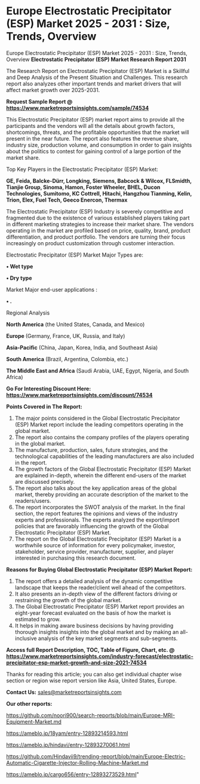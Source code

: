 # Europe Electrostatic Precipitator (ESP) Market 2025 - 2031 : Size, Trends, Overview
Europe Electrostatic Precipitator (ESP) Market 2025 - 2031 : Size, Trends, Overview
<strong>Electrostatic Precipitator (ESP) Market Research Report 2031</strong>

The Research Report on Electrostatic Precipitator (ESP) Market is a Skillful and Deep Analysis of the Present Situation and Challenges. This research report also analyzes other important trends and market drivers that will affect market growth over 2025-2031.

<strong>Request Sample Report @ <a href=https://www.marketreportsinsights.com/sample/74534>https://www.marketreportsinsights.com/sample/74534</a></strong>

This Electrostatic Precipitator (ESP) market report aims to provide all the participants and the vendors will all the details about growth factors, shortcomings, threats, and the profitable opportunities that the market will present in the near future. The report also features the revenue share, industry size, production volume, and consumption in order to gain insights about the politics to contest for gaining control of a large portion of the market share.

Top Key Players in the Electrostatic Precipitator (ESP) Market:

<strong>GE, Feida, Balcke-Dürr, Longking, Siemens, Babcock & Wilcox, FLSmidth, Tianjie Group, Sinoma, Hamon, Foster Wheeler, BHEL, Ducon Technologies, Sumitomo, KC Cottrell, Hitachi, Hangzhou Tianming, Kelin, Trion, Elex, Fuel Tech, Geeco Enercon, Thermax</strong>

The Electrostatic Precipitator (ESP) Industry is severely competitive and fragmented due to the existence of various established players taking part in different marketing strategies to increase their market share. The vendors operating in the market are profiled based on price, quality, brand, product differentiation, and product portfolio. The vendors are turning their focus increasingly on product customization through customer interaction.

Electrostatic Precipitator (ESP) Market Major Types are:

<strong>• Wet type

• Dry type</strong>

Market Major end-user applications :

<strong>• .</strong>

Regional Analysis

</u><strong><b>North America</b></strong> (the United States, Canada, and Mexico)

<strong><b>Europe </b></strong>(Germany, France, UK, Russia, and Italy)

<strong><b>Asia-Pacific</b></strong> (China, Japan, Korea, India, and Southeast Asia)

<strong><b>South America</b></strong> (Brazil, Argentina, Colombia, etc.)

<strong><b>The Middle East and Africa</b></strong> (Saudi Arabia, UAE, Egypt, Nigeria, and South Africa)

<strong>Go For Interesting Discount Here: <a href=https://www.marketreportsinsights.com/discount/74534>https://www.marketreportsinsights.com/discount/74534</a></strong>

<strong>Points Covered in The Report:</strong>
<ol>
  <li>The major points considered in the Global Electrostatic Precipitator (ESP) Market report include the leading competitors operating in the global market.</li>
  <li>The report also contains the company profiles of the players operating in the global market.</li>
  <li>The manufacture, production, sales, future strategies, and the technological capabilities of the leading manufacturers are also included in the report.</li>
  <li>The growth factors of the Global Electrostatic Precipitator (ESP) Market are explained in-depth, wherein the different end-users of the market are discussed precisely.</li>
  <li>The report also talks about the key application areas of the global market, thereby providing an accurate description of the market to the readers/users.</li>
  <li>The report incorporates the SWOT analysis of the market. In the final section, the report features the opinions and views of the industry experts and professionals. The experts analyzed the export/import policies that are favorably influencing the growth of the Global Electrostatic Precipitator (ESP) Market.</li>
  <li>The report on the Global Electrostatic Precipitator (ESP) Market is a worthwhile source of information for every policymaker, investor, stakeholder, service provider, manufacturer, supplier, and player interested in purchasing this research document.</li>
</ol>
<strong>Reasons for Buying Global Electrostatic Precipitator (ESP) Market Report:</strong>

<ol>
  <li>The report offers a detailed analysis of the dynamic competitive landscape that keeps the reader/client well ahead of the competitors.</li>
  <li>It also presents an in-depth view of the different factors driving or restraining the growth of the global market.</li>
  <li>The Global Electrostatic Precipitator (ESP) Market report provides an eight-year forecast evaluated on the basis of how the market is estimated to grow.</li>
  <li>It helps in making aware business decisions by having providing thorough insights insights into the global market and by making an all-inclusive analysis of the key market segments and sub-segments.</li>
</ol>
<strong>Access full Report Description, TOC, Table of Figure, Chart, etc. @ <a href=https://www.marketreportsinsights.com/industry-forecast/electrostatic-precipitator-esp-market-growth-and-size-2021-74534>https://www.marketreportsinsights.com/industry-forecast/electrostatic-precipitator-esp-market-growth-and-size-2021-74534</a></strong>


Thanks for reading this article; you can also get individual chapter wise section or region wise report version like Asia, United States, Europe.

<strong>Contact Us:</strong>
sales@marketreportsinsights.com

<strong>Our other reports:</strong>

<a href=https://github.com/noori900/search-reports/blob/main/Europe-MRI-Equipment-Market.md>https://github.com/noori900/search-reports/blob/main/Europe-MRI-Equipment-Market.md</a>

<a href=https://ameblo.jp/18yam/entry-12893214593.html>https://ameblo.jp/18yam/entry-12893214593.html</a>

<a href=https://ameblo.jp/hindavi/entry-12893270061.html>https://ameblo.jp/hindavi/entry-12893270061.html</a>

<a href=https://github.com/Hindavii9/trending-report/blob/main/Europe-Electric-Automatic-Cigarette-Injector-Rolling-Machine-Market.md>https://github.com/Hindavii9/trending-report/blob/main/Europe-Electric-Automatic-Cigarette-Injector-Rolling-Machine-Market.md</a>

<a href=https://ameblo.jp/cargo656/entry-12893273529.html>https://ameblo.jp/cargo656/entry-12893273529.html</a>"
